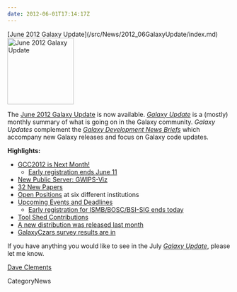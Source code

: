 ```yaml
---
date: 2012-06-01T17:14:17Z
---
```

<div class='newsItemHeader'>[June 2012 Galaxy Update](/src/News/2012_06GalaxyUpdate/index.md)</div>

<div class='right'><a href='/GalaxyUpdates/2012_06'><img src='/Images/Logos/GalaxyUpdate200.png' alt='June 2012 Galaxy Update' width=150 /></a></div>

The [June 2012 Galaxy Update](/GalaxyUpdates/2012_06) is now available.  *[Galaxy Update](/GalaxyUpdates)* is a (mostly) monthly summary of what is going on in the Galaxy community.  *Galaxy Updates* complement the *[Galaxy Development News Briefs](/src/DevNewsBriefs/index.md)* which accompany new Galaxy releases and focus on Galaxy code updates.

**Highlights:**

* [GCC2012 is Next Month!](/src/GalaxyUpdates/2012_06/index.md#gcc2012-is-next-month)
  * [Early registration ends June 11](/src/GalaxyUpdates/2012_06/index.md#gcc2012-is-next-month)
* [New Public Server: GWIPS-Viz](/src/GalaxyUpdates/2012_06/index.md#new-public-server-gwips-viz) 
* [32 New Papers](/src/GalaxyUpdates/2012_06/index.md#new-papers)
* [Open Positions](/src/GalaxyUpdates/2012_06/index.md#whos-hiring) at six different institutions
* [Upcoming Events and Deadlines](/src/GalaxyUpdates/2012_06/index.md#upcoming-events-and-deadlines)
  * [Early registration for ISMB/BOSC/BSI-SIG ends today](/src/GalaxyUpdates/2012_06/index.md#upcoming-events-and-deadlines)
* [Tool Shed Contributions](/src/GalaxyUpdates/2012_06/index.md#tool-shed-contributions)
* [A new distribution was released last month](/src/GalaxyUpdates/2012_06/index.md#new-distribution)
* [GalaxyCzars survey results are in](/src/GalaxyUpdates/2012_06/index.md#other-news)

If you have anything you would like to see in the July *[Galaxy Update](/src/GalaxyUpdates/index.md)*, please let me know.

[Dave Clements](/src/DaveClements/index.md)


CategoryNews
